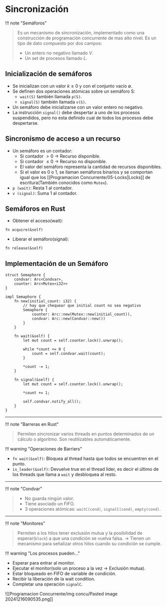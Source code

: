 # Sincronización

!!! note "Semáforos"
> Es un mecanismo de sincronización, implementado como una construcción de programación concurrente de mas alto nivel.
> Es un tipo de dato compuesto por dos campos:
> - Un entero no negativo llamado *V*.
> - Un set de procesos llamado *L*.


 ## Inicialización de semáforos
 - Se inicializan con un valor $k \geq 0$ y con el conjunto vacío $\emptyset$.
 - Se definen dos operaciones atómicas sobre un semáforo S:
	 - `wait(S)` también llamada `p(S)`.
	 - `signal(S)` también llamada `v(S)`.
- Un semáforo debe inicializarse con un valor entero no negativo.
- La instrucción `signal()` debe despertar a uno de los procesos suspendidos, pero no esta definido cual de todos los procesos debe despertarse.


## Sincronismo de acceso a un recurso
- Un semáforo es un contador:
	- Si contador $> 0$ -> Recurso disponible.
	- Si contador $\leq 0$  -> Recurso no disponible.
	- El valor del semáforo representa la cantidad de recursos disponibles.
	- Si el valor es 0 o 1, se llaman semáforos binarios y se comportan igual que los [[Programacion Concurrente/05-Locks|Locks]] de escritura(También conocidos como `Mutex`).
- `p (wait)`: Resta 1 al contador.
- `v (signal)`: Suma 1 al contador.

## Semáforos en Rust
- Obtener el acceso(wait):

```
fn acquire(&self)
```

- Liberar el semáforo(signal):

```
fn release(&self)
```

## Implementación de un Semáforo

	struct Semaphore {
		condvar: Arc<Condvar>,
		counter: Arc<Mutex<i32>>
	}

	impl Semaphore {
		fn new(initial_count: i32) {
			// hay que chequear que initial count no sea negativo
			Semaphore {
				counter: Arc::new(Mutex::new(initial_count)),
				condvar: Arc::new(Condvar::new())
			}
		}

		fn wait(&self) {
			let mut count = self.counter.lock().unwrap();

			while *count <= 0 {
				count = self.condvar.wait(count);
			}

			*count -= 1;
		}

		fn signal(&self) {
			let mut count = self.counter.lock().unwrap();

			*count += 1;

			self.condvar.notify_all();
		}
	}

---


!!! note "Barreras en Rust"
> Permiten sincronizar varios threads en puntos determinados de un cálculo o algoritmo.
> Son reutilizables automáticamente.


!!! warning "Operaciones de Barriers"
- `fn wait(&self)`: Bloquea al thread hasta que todos se encuentren en el punto.
- `is_leader(&self)`: Devuelve true en el thread líder, es decir el último de los threads que llama a `wait` y desbloquea al resto.

---

!!! note "Condvar"
> - No guarda ningún valor.
> - Tiene asociado un FIFO.
> - 3 operaciones atómicas: `waitC(cond)`, `signalC(cond)`, `empty(cond)`.

---

!!! note "Monitores"
> Permiten a los hilos tener exclusión mutua y la posibilidad de esperar(`block`) a que una condición se vuelva falsa. -> Tienen un mecanismo para señalizar otros hilos cuando su condición se cumple.


!!! warning "Los procesos pueden..."
- Esperar para entrar al monitor.
- Ejecutar el monitor(solo un proceso a la vez -> Exclusión mutua).
- Estar bloqueado en FIFO de variable de condición.
- Recibir la liberación de la wait condition.
- Completar una operación `signalC`.

![[Programacion Concurrente/img concu/Pasted image 20241216090535.png]]
